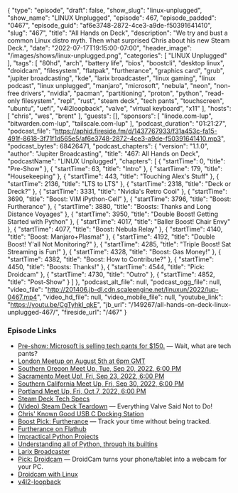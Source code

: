 {
  "type": "episode",
  "draft": false,
  "show_slug": "linux-unplugged",
  "show_name": "LINUX Unplugged",
  "episode": 467,
  "episode_padded": "0467",
  "episode_guid": "af6e3748-2872-4ce3-a9de-f50391641410",
  "slug": "467",
  "title": "All Hands on Deck",
  "description": "We try and bust a common Linux distro myth. Then what surprised Chris about his new Steam Deck.",
  "date": "2022-07-17T19:15:00-07:00",
  "header_image": "/images/shows/linux-unplugged.png",
  "categories": [
    "LINUX Unplugged"
  ],
  "tags": [
    "80hd",
    "arch",
    "battery life",
    "bios",
    "boostcli",
    "desktop linux",
    "droidcam",
    "filesystem",
    "flatpak",
    "furtherance",
    "graphics card",
    "grub",
    "jupiter broadcasting",
    "kde",
    "larix broadcaster",
    "linux gaming",
    "linux podcast",
    "linux unplugged",
    "manjaro",
    "microsoft",
    "nebula",
    "neon",
    "non-free drivers",
    "nvidia",
    "pacman",
    "partitioning",
    "proton",
    "python",
    "read-only filesystem",
    "repl",
    "rust",
    "steam deck",
    "tech pants",
    "touchscreen",
    "ubuntu",
    "uefi",
    "v4l2loopback",
    "valve",
    "virtual keyboard",
    "x11"
  ],
  "hosts": [
    "chris",
    "wes",
    "brent"
  ],
  "guests": [],
  "sponsors": [
    "linode.com-lup",
    "bitwarden.com-lup",
    "tailscale.com-lup"
  ],
  "podcast_duration": "01:21:27",
  "podcast_file": "https://aphid.fireside.fm/d/1437767933/f31a453c-fa15-491f-8618-3f71f1d565e5/af6e3748-2872-4ce3-a9de-f50391641410.mp3",
  "podcast_bytes": 68426471,
  "podcast_chapters": {
    "version": "1.1.0",
    "author": "Jupiter Broadcasting",
    "title": "467: All Hands on Deck",
    "podcastName": "LINUX Unplugged",
    "chapters": [
      {
        "startTime": 0,
        "title": "Pre-Show"
      },
      {
        "startTime": 63,
        "title": "Intro"
      },
      {
        "startTime": 179,
        "title": "Housekeeping"
      },
      {
        "startTime": 443,
        "title": "Touching Alex's Stuff"
      },
      {
        "startTime": 2136,
        "title": "LTS to LTS"
      },
      {
        "startTime": 2318,
        "title": "Deck or Dreck?"
      },
      {
        "startTime": 3331,
        "title": "Nvidia's Retro Cool"
      },
      {
        "startTime": 3690,
        "title": "Boost: VIM iPython-Cell"
      },
      {
        "startTime": 3796,
        "title": "Boost: Furtherance"
      },
      {
        "startTime": 3880,
        "title": "Boosts: Thanks and Long Distance Voyages"
      },
      {
        "startTime": 3950,
        "title": "Double Boost! Getting Started with Python"
      },
      {
        "startTime": 4017,
        "title": "Baller Boost! Chair Envy"
      },
      {
        "startTime": 4077,
        "title": "Boost: Nebula Relay"
      },
      {
        "startTime": 4140,
        "title": "Boost: Manjaro+Plasma!"
      },
      {
        "startTime": 4192,
        "title": "Double Boost! Y'all Not Monitoring?"
      },
      {
        "startTime": 4285,
        "title": "Triple Boost! Sat Streaming is Fun!"
      },
      {
        "startTime": 4328,
        "title": "Boost: Gas Money!"
      },
      {
        "startTime": 4382,
        "title": "Boost: How to Contribute?"
      },
      {
        "startTime": 4450,
        "title": "Boosts: Thanks!"
      },
      {
        "startTime": 4544,
        "title": "Pick: Droidcam"
      },
      {
        "startTime": 4730,
        "title": "Outro"
      },
      {
        "startTime": 4852,
        "title": "Post-Show"
      }
    ]
  },
  "podcast_alt_file": null,
  "podcast_ogg_file": null,
  "video_file": "http://201406.jb-dl.cdn.scaleengine.net/linuxun/2022/lup-0467.mp4",
  "video_hd_file": null,
  "video_mobile_file": null,
  "youtube_link": "https://youtu.be/CgTyhkI_qkE",
  "jb_url": "/149267/all-hands-on-deck-linux-unplugged-467/",
  "fireside_url": "/467"
}


### Episode Links

  * [Pre-show: Microsoft is selling tech pants for $150.](https://www.zdnet.com/article/microsoft-is-selling-tech-pants-for-150-wait-what-are-tech-pants/ "Pre-show: Microsoft is selling tech pants for $150.") — Wait, what are tech pants?
  * [London Meetup on August 5th at 6pm GMT](https://www.meetup.com/jupiterbroadcasting/events/286056077/ "London Meetup on August 5th at 6pm GMT")
  * [Southern Oregon Meet Up, Tue, Sep 20, 2022, 6:00 PM](https://www.meetup.com/jupiterbroadcasting/events/287237399/ "Southern Oregon Meet Up, Tue, Sep 20, 2022, 6:00 PM")
  * [Sacramento Meet Up!, Fri, Sep 23, 2022, 6:00 PM](https://www.meetup.com/jupiterbroadcasting/events/287237396/ "Sacramento Meet Up!, Fri, Sep 23, 2022, 6:00 PM")
  * [Southern California Meet Up, Fri, Sep 30, 2022, 6:00 PM](https://www.meetup.com/jupiterbroadcasting/events/287237407/ "Southern California Meet Up, Fri, Sep 30, 2022, 6:00 PM")
  * [Portland Meet Up, Fri, Oct 7, 2022, 6:00 PM](https://www.meetup.com/jupiterbroadcasting/events/287237410/ "Portland Meet Up, Fri, Oct 7, 2022, 6:00 PM")
  * [Steam Deck Tech Specs](https://www.steamdeck.com/en/tech "Steam Deck Tech Specs")
  * [(Video) Steam Deck Teardown](https://www.youtube.com/watch?v=4T0RZ6ustKQ "\(Video\) Steam Deck Teardown") — Everything Valve Said Not to Do!
  * [Chris' Known Good USB C Docking Station](https://www.amazon.com/dp/B08Q35VQ79 "Chris' Known Good USB C Docking Station")
  * [Boost Pick: Furtherance](https://github.com/lakoliu/Furtherance "Boost Pick: Furtherance") — Track your time without being tracked.
  * [Furtherance on Flathub](https://flathub.org/apps/details/com.lakoliu.Furtherance "Furtherance on Flathub")
  * [Impractical Python Projects](https://nostarch.com/impracticalpythonprojects "Impractical Python Projects")
  * [Understanding all of Python, through its builtins](https://sadh.life/post/builtins/#str-bytes-int-bool-float-and-complex-the-five-primitives "Understanding all of Python, through its builtins")
  * [Larix Broadcaster](https://softvelum.com/larix/ "Larix Broadcaster")
  * [Pick: Droidcam](https://www.dev47apps.com/ "Pick: Droidcam") — DroidCam turns your phone/tablet into a webcam for your PC.
  * [Droidcam with Linux](https://www.dev47apps.com/droidcam/linux/ "Droidcam with Linux")
  * [v4l2-loopback](https://github.com/umlaeute/v4l2loopback "v4l2-loopback")


